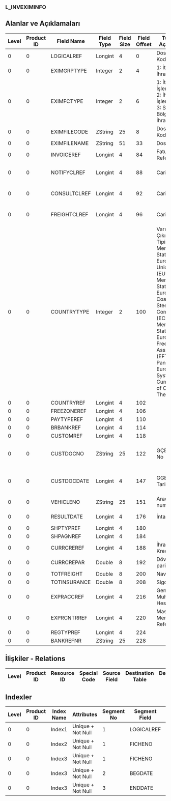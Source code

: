 ### L_INVEXIMINFO

## Alanlar ve Açıklamaları

**Level**|**Product ID**|**Field Name**|**Field Type**|**Field Size**|**Field Offset**|**Türkçe Açıklama**|**Expression**
-----|-----|-----|-----|-----|-----|-----|-----
0|0|LOGICALREF|Longint|4|0|Dosya Kodu|File Code
0|0|EXIMGRPTYPE|Integer|2|4|1: İthalat 2: İhracat|1: Import 2: Export
0|0|EXIMFCTYPE|Integer|2|6|1: İthalat İşlem Fişi 2: İhracat İşlem Fişi 3: Serbest Bölgeye İhracat Fişi|1: Import Operation Slip 2: Export Operation Slip 3: Export to Free Zone Slip
0|0|EXIMFILECODE|ZString|25|8|Dosya Kodu|File Code
0|0|EXIMFILENAME|ZString|51|33|Dosya Adı|File Name
0|0|INVOICEREF|Longint|4|84|Fatura Referansı|Invoices Reference
0|0|NOTIFYCLREF|Longint|4|88|Cari Hesap|Accounts Receivable / Payable
0|0|CONSULTCLREF|Longint|4|92|Cari Hesap|Accounts Receivable / Payable
0|0|FREIGHTCLREF|Longint|4|96|Cari Hesap|Accounts Receivable / Payable
0|0|COUNTRYTYPE|Integer|2|100|Varış - Çıkış Ülke Tipi ;1: Member States of European Union (EU);2: Member States of European Coal and Steel Community (ECSC);3: Member States of European Free Trade Association (EFTA);4: Pan-European System of Cumulation of Origin;5: The States|Destination - Origin Country Type ;1: Member States of European Union (EU);2: Member States of European Coal and Steel Community (ECSC);3: Member States of European Free Trade Association (EFTA);4: Pan-European System of Cumulation of Origin;5: The States
0|0|COUNTRYREF|Longint|4|102||
0|0|FREEZONEREF|Longint|4|106||
0|0|PAYTYPEREF|Longint|4|110||
0|0|BRBANKREF|Longint|4|114||
0|0|CUSTOMREF|Longint|4|118||
0|0|CUSTDOCNO|ZString|25|122|GÇB / GGB No|Number of Customs Declaration (Import-Export)
0|0|CUSTDOCDATE|Longint|4|147|GGB/GÇB Tarihi|Date of Customs Declaration (Import-Export)
0|0|VEHICLENO|ZString|25|151|Araç numarası|Vehicle Number
0|0|RESULTDATE|Longint|4|176|İntaç Tarihi|Custom Clearance Date
0|0|SHPTYPREF|Longint|4|180||
0|0|SHPAGNREF|Longint|4|184||
0|0|CURRCREREF|Longint|4|188|İhracat Kredisi Ref.|EXPCREDITCRD Reference
0|0|CURRCREPAR|Double|8|192|Döviz paritesi|Parity of foreign currency credit
0|0|TOTFREIGHT|Double|8|200|Navlun|Freight
0|0|TOTINSURANCE|Double|8|208|Sigorta|Insurance
0|0|EXPRACCREF|Longint|4|216|Genel Muhasebe Hesapları|General Ledger Accounts
0|0|EXPRCNTRREF|Longint|4|220|Masraf Merkezi Referansı|Overhead Pools Reference
0|0|REGTYPREF|Longint|4|224||
0|0|BANKREFNR|ZString|25|228||

## İlişkiler - Relations

**Level**|**Product ID**|**Resource ID**|**Special Code**|**Source Field**|**Destination Table**|**Destination Field**|**Relation Type**|**Extra Condition**
-----|-----|-----|-----|-----|-----|-----|-----|-----

## Indexler

**Level**|**Product ID**|**Index Name**|**Attributes**|**Segment No**|**Segment Field**|**Sense**
-----|-----|-----|-----|-----|-----|-----
0|0|Index1|Unique + Not Null|1|LOGICALREF|Ascending
0|0|Index2|Unique + Not Null|1|FICHENO|Ascending
0|0|Index3|Unique + Not Null|1|FICHENO|Ascending
0|0|Index3|Unique + Not Null|2|BEGDATE|Ascending
0|0|Index3|Unique + Not Null|3|ENDDATE|Ascending
